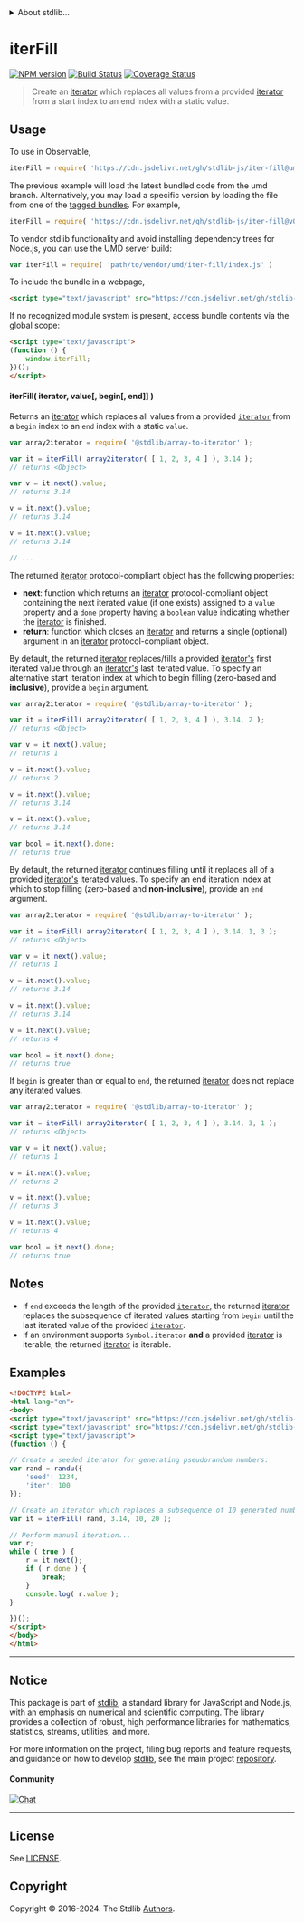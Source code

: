 <!--

@license Apache-2.0

Copyright (c) 2019 The Stdlib Authors.

Licensed under the Apache License, Version 2.0 (the "License");
you may not use this file except in compliance with the License.
You may obtain a copy of the License at

   http://www.apache.org/licenses/LICENSE-2.0

Unless required by applicable law or agreed to in writing, software
distributed under the License is distributed on an "AS IS" BASIS,
WITHOUT WARRANTIES OR CONDITIONS OF ANY KIND, either express or implied.
See the License for the specific language governing permissions and
limitations under the License.

-->


<details>
  <summary>
    About stdlib...
  </summary>
  <p>We believe in a future in which the web is a preferred environment for numerical computation. To help realize this future, we've built stdlib. stdlib is a standard library, with an emphasis on numerical and scientific computation, written in JavaScript (and C) for execution in browsers and in Node.js.</p>
  <p>The library is fully decomposable, being architected in such a way that you can swap out and mix and match APIs and functionality to cater to your exact preferences and use cases.</p>
  <p>When you use stdlib, you can be absolutely certain that you are using the most thorough, rigorous, well-written, studied, documented, tested, measured, and high-quality code out there.</p>
  <p>To join us in bringing numerical computing to the web, get started by checking us out on <a href="https://github.com/stdlib-js/stdlib">GitHub</a>, and please consider <a href="https://opencollective.com/stdlib">financially supporting stdlib</a>. We greatly appreciate your continued support!</p>
</details>

# iterFill

[![NPM version][npm-image]][npm-url] [![Build Status][test-image]][test-url] [![Coverage Status][coverage-image]][coverage-url] <!-- [![dependencies][dependencies-image]][dependencies-url] -->

> Create an [iterator][mdn-iterator-protocol] which replaces all values from a provided [iterator][mdn-iterator-protocol] from a start index to an end index with a static value.

<!-- Section to include introductory text. Make sure to keep an empty line after the intro `section` element and another before the `/section` close. -->

<section class="intro">

</section>

<!-- /.intro -->

<!-- Package usage documentation. -->



<section class="usage">

## Usage

To use in Observable,

```javascript
iterFill = require( 'https://cdn.jsdelivr.net/gh/stdlib-js/iter-fill@umd/browser.js' )
```
The previous example will load the latest bundled code from the umd branch. Alternatively, you may load a specific version by loading the file from one of the [tagged bundles](https://github.com/stdlib-js/iter-fill/tags). For example,

```javascript
iterFill = require( 'https://cdn.jsdelivr.net/gh/stdlib-js/iter-fill@v0.2.1-umd/browser.js' )
```

To vendor stdlib functionality and avoid installing dependency trees for Node.js, you can use the UMD server build:

```javascript
var iterFill = require( 'path/to/vendor/umd/iter-fill/index.js' )
```

To include the bundle in a webpage,

```html
<script type="text/javascript" src="https://cdn.jsdelivr.net/gh/stdlib-js/iter-fill@umd/browser.js"></script>
```

If no recognized module system is present, access bundle contents via the global scope:

```html
<script type="text/javascript">
(function () {
    window.iterFill;
})();
</script>
```

#### iterFill( iterator, value\[, begin\[, end]] )

Returns an [iterator][mdn-iterator-protocol] which replaces all values from a provided [`iterator`][mdn-iterator-protocol] from a `begin` index to an `end` index with a static `value`.

```javascript
var array2iterator = require( '@stdlib/array-to-iterator' );

var it = iterFill( array2iterator( [ 1, 2, 3, 4 ] ), 3.14 );
// returns <Object>

var v = it.next().value;
// returns 3.14

v = it.next().value;
// returns 3.14

v = it.next().value;
// returns 3.14

// ...
```

The returned [iterator][mdn-iterator-protocol] protocol-compliant object has the following properties:

-   **next**: function which returns an [iterator][mdn-iterator-protocol] protocol-compliant object containing the next iterated value (if one exists) assigned to a `value` property and a `done` property having a `boolean` value indicating whether the [iterator][mdn-iterator-protocol] is finished.
-   **return**: function which closes an [iterator][mdn-iterator-protocol] and returns a single (optional) argument in an [iterator][mdn-iterator-protocol] protocol-compliant object.

By default, the returned [iterator][mdn-iterator-protocol] replaces/fills a provided [iterator's][mdn-iterator-protocol] first iterated value through an [iterator's][mdn-iterator-protocol] last iterated value. To specify an alternative start iteration index at which to begin filling (zero-based and **inclusive**), provide a `begin` argument.

```javascript
var array2iterator = require( '@stdlib/array-to-iterator' );

var it = iterFill( array2iterator( [ 1, 2, 3, 4 ] ), 3.14, 2 );
// returns <Object>

var v = it.next().value;
// returns 1

v = it.next().value;
// returns 2

v = it.next().value;
// returns 3.14

v = it.next().value;
// returns 3.14

var bool = it.next().done;
// returns true
```

By default, the returned [iterator][mdn-iterator-protocol] continues filling until it replaces all of a provided [iterator's][mdn-iterator-protocol] iterated values. To specify an end iteration index at which to stop filling (zero-based and **non-inclusive**), provide an `end` argument.

```javascript
var array2iterator = require( '@stdlib/array-to-iterator' );

var it = iterFill( array2iterator( [ 1, 2, 3, 4 ] ), 3.14, 1, 3 );
// returns <Object>

var v = it.next().value;
// returns 1

v = it.next().value;
// returns 3.14

v = it.next().value;
// returns 3.14

v = it.next().value;
// returns 4

var bool = it.next().done;
// returns true
```

If `begin` is greater than or equal to `end`, the returned [iterator][mdn-iterator-protocol] does not replace any iterated values.

```javascript
var array2iterator = require( '@stdlib/array-to-iterator' );

var it = iterFill( array2iterator( [ 1, 2, 3, 4 ] ), 3.14, 3, 1 );
// returns <Object>

var v = it.next().value;
// returns 1

v = it.next().value;
// returns 2

v = it.next().value;
// returns 3

v = it.next().value;
// returns 4

var bool = it.next().done;
// returns true
```

</section>

<!-- /.usage -->

<!-- Package usage notes. Make sure to keep an empty line after the `section` element and another before the `/section` close. -->

<section class="notes">

## Notes

-   If `end` exceeds the length of the provided [`iterator`][mdn-iterator-protocol], the returned [iterator][mdn-iterator-protocol] replaces the subsequence of iterated values starting from `begin` until the last iterated value of the provided [`iterator`][mdn-iterator-protocol].
-   If an environment supports `Symbol.iterator` **and** a provided [iterator][mdn-iterator-protocol] is iterable, the returned [iterator][mdn-iterator-protocol] is iterable.

</section>

<!-- /.notes -->

<!-- Package usage examples. -->

<section class="examples">

## Examples

<!-- eslint no-undef: "error" -->

```html
<!DOCTYPE html>
<html lang="en">
<body>
<script type="text/javascript" src="https://cdn.jsdelivr.net/gh/stdlib-js/random-iter-randu@umd/browser.js"></script>
<script type="text/javascript" src="https://cdn.jsdelivr.net/gh/stdlib-js/iter-fill@umd/browser.js"></script>
<script type="text/javascript">
(function () {

// Create a seeded iterator for generating pseudorandom numbers:
var rand = randu({
    'seed': 1234,
    'iter': 100
});

// Create an iterator which replaces a subsequence of 10 generated numbers:
var it = iterFill( rand, 3.14, 10, 20 );

// Perform manual iteration...
var r;
while ( true ) {
    r = it.next();
    if ( r.done ) {
        break;
    }
    console.log( r.value );
}

})();
</script>
</body>
</html>
```

</section>

<!-- /.examples -->

<!-- Section to include cited references. If references are included, add a horizontal rule *before* the section. Make sure to keep an empty line after the `section` element and another before the `/section` close. -->

<section class="references">

</section>

<!-- /.references -->

<!-- Section for related `stdlib` packages. Do not manually edit this section, as it is automatically populated. -->

<section class="related">

</section>

<!-- /.related -->

<!-- Section for all links. Make sure to keep an empty line after the `section` element and another before the `/section` close. -->


<section class="main-repo" >

* * *

## Notice

This package is part of [stdlib][stdlib], a standard library for JavaScript and Node.js, with an emphasis on numerical and scientific computing. The library provides a collection of robust, high performance libraries for mathematics, statistics, streams, utilities, and more.

For more information on the project, filing bug reports and feature requests, and guidance on how to develop [stdlib][stdlib], see the main project [repository][stdlib].

#### Community

[![Chat][chat-image]][chat-url]

---

## License

See [LICENSE][stdlib-license].


## Copyright

Copyright &copy; 2016-2024. The Stdlib [Authors][stdlib-authors].

</section>

<!-- /.stdlib -->

<!-- Section for all links. Make sure to keep an empty line after the `section` element and another before the `/section` close. -->

<section class="links">

[npm-image]: http://img.shields.io/npm/v/@stdlib/iter-fill.svg
[npm-url]: https://npmjs.org/package/@stdlib/iter-fill

[test-image]: https://github.com/stdlib-js/iter-fill/actions/workflows/test.yml/badge.svg?branch=v0.2.1
[test-url]: https://github.com/stdlib-js/iter-fill/actions/workflows/test.yml?query=branch:v0.2.1

[coverage-image]: https://img.shields.io/codecov/c/github/stdlib-js/iter-fill/main.svg
[coverage-url]: https://codecov.io/github/stdlib-js/iter-fill?branch=main

<!--

[dependencies-image]: https://img.shields.io/david/stdlib-js/iter-fill.svg
[dependencies-url]: https://david-dm.org/stdlib-js/iter-fill/main

-->

[chat-image]: https://img.shields.io/gitter/room/stdlib-js/stdlib.svg
[chat-url]: https://app.gitter.im/#/room/#stdlib-js_stdlib:gitter.im

[stdlib]: https://github.com/stdlib-js/stdlib

[stdlib-authors]: https://github.com/stdlib-js/stdlib/graphs/contributors

[umd]: https://github.com/umdjs/umd
[es-module]: https://developer.mozilla.org/en-US/docs/Web/JavaScript/Guide/Modules

[deno-url]: https://github.com/stdlib-js/iter-fill/tree/deno
[deno-readme]: https://github.com/stdlib-js/iter-fill/blob/deno/README.md
[umd-url]: https://github.com/stdlib-js/iter-fill/tree/umd
[umd-readme]: https://github.com/stdlib-js/iter-fill/blob/umd/README.md
[esm-url]: https://github.com/stdlib-js/iter-fill/tree/esm
[esm-readme]: https://github.com/stdlib-js/iter-fill/blob/esm/README.md
[branches-url]: https://github.com/stdlib-js/iter-fill/blob/main/branches.md

[stdlib-license]: https://raw.githubusercontent.com/stdlib-js/iter-fill/main/LICENSE

[mdn-iterator-protocol]: https://developer.mozilla.org/en-US/docs/Web/JavaScript/Reference/Iteration_protocols#The_iterator_protocol

</section>

<!-- /.links -->
